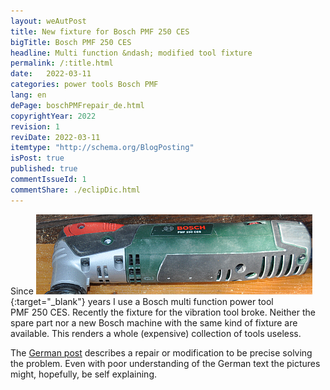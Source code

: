 ```yaml
---
layout: weAutPost
title: New fixture for Bosch PMF 250 CES
bigTitle: Bosch PMF 250 CES
headline: Multi function &ndash; modified tool fixture
permalink: /:title.html
date:   2022-03-11
categories: power tools Bosch PMF
lang: en
dePage: boschPMFrepair_de.html
copyrightYear: 2022
revision: 1
reviDate: 2022-03-11
itemtype: "http://schema.org/BlogPosting"
isPost: true
published: true
commentIssueId: 1
commentShare: ./eclipDic.html
---
```

Since [<img 
src="\assets\images\postTooltime\pmf250cesKl.jpg" width="442" height="128" 
title="Bosch PMF 250 CES; click: large image"  alt="Bosch PMF 250 CES"
class="imgonright" />](\assets\images\postTooltime\pmf250ces.jpg "click: large"){:target="_blank"}
years I use a Bosch multi function power tool PMF&nbsp;250&nbsp;CES.
Recently the fixture for the vibration tool broke. Neither the spare part
nor a new Bosch machine with the same kind of fixture are available.
This renders a whole (expensive) collection of tools useless. 

The [German post](boschPMFrepair_de.html "Sorry no full Engish text")
describes a repair or modification to be precise solving the problem. Even 
with poor understanding of the German text the pictures might, hopefully,
be self explaining.
